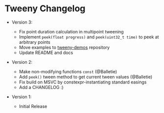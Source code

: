 # Tweeny Changelog
- Version 3:
  - Fix point duration calculation in multipoint tweening 
  - Implement `peek(float progress)` and `peek(uint32_t time)` to peek
    at arbitrary points
  - Move examples to [tweeny-demos](github.com/mobius3/tweeny-demos) repository
  - Update README and docs

- Version 2:
  - Make non-modifying functions `const` (@Balletie)
  - Add `peek()` tween method to get current tween values (@Balletie)
  - Fix build on MSVC by constexpr-instantiating standard easings
  - Add a CHANGELOG :)

- Version 1:
  - Initial Release
